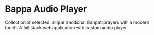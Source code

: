 # Bappa Audio Player
Collection of selected unique traditional Ganpati prayers with a modern touch.
A full stack web application with custom audio player
